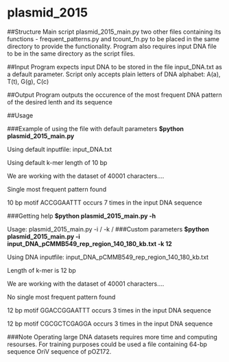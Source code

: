# plasmid_2015
##Structure
Main script plasmid_2015_main.py two other files containing its functions - frequent_patterns.py and tcount_fn.py to be placed in the same directory to provide the functionality. Program also requires input DNA file to be in the same directory as the script files.

##Input
Program expects input DNA to be stored in the file input_DNA.txt as a default parameter. Script only accepts plain letters of DNA alphabet: A(a), T(t), G(g), C(c)

##Output
Program outputs the occurence of the most frequent DNA pattern of the desired lenth and its sequence

##Usage

###Example of using the file with default parameters
**$python plasmid_2015_main.py**

Using default inputfile: input_DNA.txt

Using default k-mer length of 10 bp

We are working with the dataset of 40001 characters....

Single most frequent pattern found

10 bp motif ACCGGAATTT occurs 7 times in the input DNA sequence

###Getting help
**$python plasmid_2015_main.py -h**

Usage: plasmid_2015_main.py -i /<inputfile/> -k /<k-mer length/>
###Custom parameters
**$python plasmid_2015_main.py -i input_DNA_pCMMB549_rep_region_140_180_kb.txt -k 12**

Using DNA inputfile: input_DNA_pCMMB549_rep_region_140_180_kb.txt

Length of k-mer is 12 bp

We are working with the dataset of 40001 characters....

No single most frequent pattern found

12 bp motif GGACCGGAATTT occurs 3 times in the input DNA sequence

12 bp motif CGCGCTCGAGGA occurs 3 times in the input DNA sequence

###Note
Operating large DNA datasets requires more time and computing resourses. For training purposes could be used a file  containing 64-bp sequence OriV sequence of  pOZ172.
